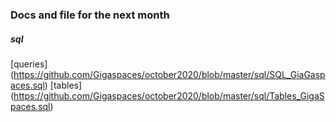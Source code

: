 ### Docs and file for the next month

##### sql

[queries] (https://github.com/Gigaspaces/october2020/blob/master/sql/SQL_GiaGaspaces.sql)
[tables]  (https://github.com/Gigaspaces/october2020/blob/master/sql/Tables_GigaSpaces.sql)
